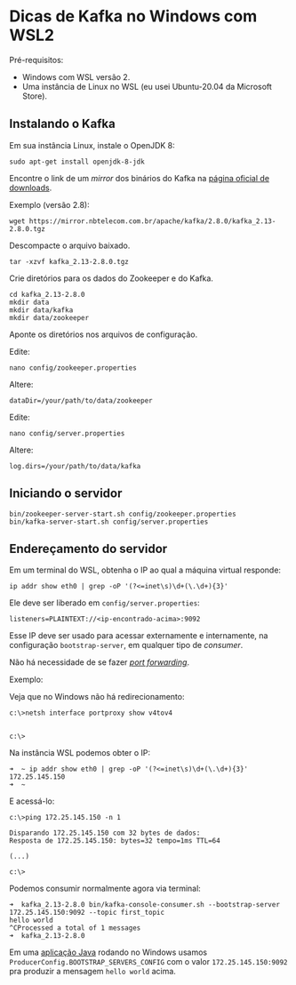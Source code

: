 # Dicas de Kafka no Windows com WSL2

Pré-requisitos:

- Windows com WSL versão 2.
- Uma instância de Linux no WSL (eu usei Ubuntu-20.04 da Microsoft Store).

## Instalando o Kafka

Em sua instância Linux, instale o OpenJDK 8:

```
sudo apt-get install openjdk-8-jdk
```

Encontre o link de um _mirror_ dos binários do Kafka na [página oficial de downloads](https://kafka.apache.org/downloads).

Exemplo (versão 2.8):
```
wget https://mirror.nbtelecom.com.br/apache/kafka/2.8.0/kafka_2.13-2.8.0.tgz
```

Descompacte o arquivo baixado.

```
tar -xzvf kafka_2.13-2.8.0.tgz
```

Crie diretórios para os dados do Zookeeper e do Kafka.

```
cd kafka_2.13-2.8.0
mkdir data
mkdir data/kafka
mkdir data/zookeeper
```

Aponte os diretórios nos arquivos de configuração.

Edite:

```
nano config/zookeeper.properties
```

Altere:

```
dataDir=/your/path/to/data/zookeeper
```

Edite:

```
nano config/server.properties
```

Altere:

```
log.dirs=/your/path/to/data/kafka
```

## Iniciando o servidor

```
bin/zookeeper-server-start.sh config/zookeeper.properties
bin/kafka-server-start.sh config/server.properties
```

## Endereçamento do servidor

Em um terminal do WSL, obtenha o IP ao qual a máquina virtual responde:

```
ip addr show eth0 | grep -oP '(?<=inet\s)\d+(\.\d+){3}'
```

Ele deve ser liberado em `config/server.properties`:

```
listeners=PLAINTEXT://<ip-encontrado-acima>:9092
```

Esse IP deve ser usado para acessar externamente e internamente, na configuração `bootstrap-server`, em qualquer tipo de _consumer_.

Não há necessidade de se fazer [_port forwarding_](https://docs.microsoft.com/en-us/windows/wsl/compare-versions#accessing-a-wsl-2-distribution-from-your-local-area-network-lan).

Exemplo:

Veja que no Windows não há redirecionamento:

```
c:\>netsh interface portproxy show v4tov4


c:\>
```

Na instância WSL podemos obter o IP:

```
➜  ~ ip addr show eth0 | grep -oP '(?<=inet\s)\d+(\.\d+){3}'
172.25.145.150
➜  ~
```

E acessá-lo:

```
c:\>ping 172.25.145.150 -n 1

Disparando 172.25.145.150 com 32 bytes de dados:
Resposta de 172.25.145.150: bytes=32 tempo=1ms TTL=64

(...)

c:\>
```

Podemos consumir normalmente agora via terminal:

```
➜  kafka_2.13-2.8.0 bin/kafka-console-consumer.sh --bootstrap-server 172.25.145.150:9092 --topic first_topic
hello world
^CProcessed a total of 1 messages
➜  kafka_2.13-2.8.0
```

Em uma [aplicação Java](https://github.com/ermogenes/kafka-producer-java-hello-world) rodando no Windows usamos `ProducerConfig.BOOTSTRAP_SERVERS_CONFIG` com o valor `172.25.145.150:9092` pra produzir a mensagem `hello world` acima.